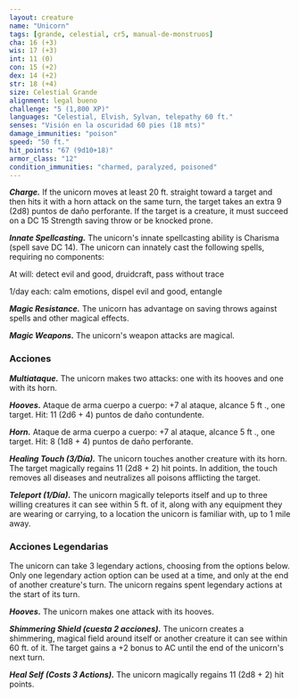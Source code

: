 ```yaml
---
layout: creature
name: "Unicorn"
tags: [grande, celestial, cr5, manual-de-monstruos]
cha: 16 (+3)
wis: 17 (+3)
int: 11 (0)
con: 15 (+2)
dex: 14 (+2)
str: 18 (+4)
size: Celestial Grande
alignment: legal bueno
challenge: "5 (1,800 XP)"
languages: "Celestial, Elvish, Sylvan, telepathy 60 ft."
senses: "Visión en la oscuridad 60 pies (18 mts)"
damage_immunities: "poison"
speed: "50 ft."
hit_points: "67 (9d10+18)"
armor_class: "12"
condition_immunities: "charmed, paralyzed, poisoned"
---
```


***Charge.*** If the unicorn moves at least 20 ft. straight toward a target and then hits it with a horn attack on the same turn, the target takes an extra 9 (2d8) puntos de daño perforante. If the target is a creature, it must succeed on a DC 15 Strength saving throw or be knocked prone.

***Innate Spellcasting.*** The unicorn's innate spellcasting ability is Charisma (spell save DC 14). The unicorn can innately cast the following spells, requiring no components:

At will: detect evil and good, druidcraft, pass without trace

1/day each: calm emotions, dispel evil and good, entangle

***Magic Resistance.*** The unicorn has advantage on saving throws against spells and other magical effects.

***Magic Weapons.*** The unicorn's weapon attacks are magical.

### Acciones

***Multiataque.*** The unicorn makes two attacks: one with its hooves and one with its horn.

***Hooves.*** Ataque de arma cuerpo a cuerpo: +7 al ataque, alcance 5 ft ., one target. Hit: 11 (2d6 + 4) puntos de daño contundente.

***Horn.*** Ataque de arma cuerpo a cuerpo: +7 al ataque, alcance 5 ft ., one target. Hit: 8 (1d8 + 4) puntos de daño perforante.

***Healing Touch (3/Día).*** The unicorn touches another creature with its horn. The target magically regains 11 (2d8 + 2) hit points. In addition, the touch removes all diseases and neutralizes all poisons afflicting the target.

***Teleport (1/Día).*** The unicorn magically teleports itself and up to three willing creatures it can see within 5 ft. of it, along with any equipment they are wearing or carrying, to a location the unicorn is familiar with, up to 1 mile away.

### Acciones Legendarias

The unicorn can take 3 legendary actions, choosing from the options below. Only one legendary action option can be used at a time, and only at the end of another creature's turn. The unicorn regains spent legendary actions at the start of its turn.

***Hooves.*** The unicorn makes one attack with its hooves.

***Shimmering Shield (cuesta 2 acciones).*** The unicorn creates a shimmering, magical field around itself or another creature it can see within 60 ft. of it. The target gains a +2 bonus to AC until the end of the unicorn's next turn.

***Heal Self (Costs 3 Actions).*** The unicorn magically regains 11 (2d8 + 2) hit points.
